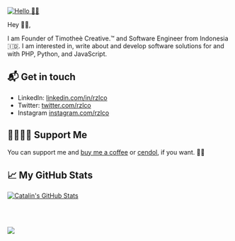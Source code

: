 [![Hello 👋🏻](https://pbs.twimg.com/profile_banners/3265673875/1611716530/1500x500)][1]

Hey 👋🏻,

I am Founder of Timotheè Creative.™ and Software Engineer from Indonesia 🇮🇩. I am interested in, write about and develop software solutions
for and with PHP, Python, and JavaScript.

## 📬 Get in touch

- LinkedIn: [linkedin.com/in/rzlco][2]
- Twitter: [twitter.com/rzlco][3]
- Instagram [instagram.com/rzlco][1]

## 🤜🏻🤛🏻 Support Me

You can support me and [buy me a coffee][4] or [cendol][5], if you want. 🙏🏻

## &#x1f4c8; My GitHub Stats

<a href="https://github.com/rzlco666/rzlco666">
  <img align="center" src="https://github-readme-stats.vercel.app/api?username=rzlco666&show_icons=true&line_height=27&count_private=true&title_color=ffffff&text_color=c9cacc&icon_color=2bbc8a&bg_color=1d1f21" alt="Catalin's GitHub Stats" />
</a>

<br><br>

<a href="https://github.com/rzlco666/rzlco666">
  <img align="center" src="https://github-readme-stats.vercel.app/api/top-langs/?username=rzlco666&hide=java,html&title_color=ffffff&text_color=c9cacc&icon_color=2bbc8a&bg_color=1d1f21" />
</a>

[1]: https://www.instagram.com/rzlco
[2]: https://www.linkedin.com/in/rzlco
[3]: https://www.twitter.com/rzlco
[4]: https://www.buymeacoffee.com/rzlco
[5]: https://trakteer.id/rzlco-y4kir
